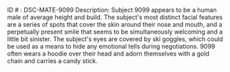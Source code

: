 ID # : DSC-MATE-9099
Description: Subject 9099 appears to be a human male of average height and build. The subject's most distinct facial features are a series of spots that cover the skin around their nose and mouth, and a perpetually present smile that seems to be simultaneously welcoming and a little bit sinister. The subject's eyes are covered by ski goggles, which could be used as a means to hide any emotional tells during negotiations. 9099 often wears a hoodie over their head and adorn themselves with a gold chain and carries a candy stick.